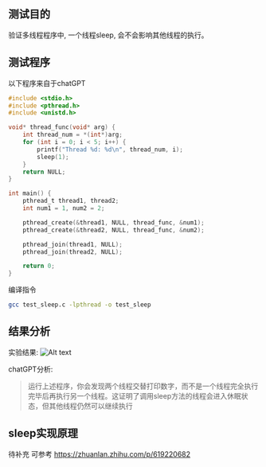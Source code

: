 ## 测试目的
验证多线程程序中, 一个线程sleep, 会不会影响其他线程的执行。

## 测试程序
以下程序来自于chatGPT
```c
#include <stdio.h>
#include <pthread.h>
#include <unistd.h>

void* thread_func(void* arg) {
    int thread_num = *(int*)arg;
    for (int i = 0; i < 5; i++) {
        printf("Thread %d: %d\n", thread_num, i);
        sleep(1);
    }
    return NULL;
}

int main() {
    pthread_t thread1, thread2;
    int num1 = 1, num2 = 2;

    pthread_create(&thread1, NULL, thread_func, &num1);
    pthread_create(&thread2, NULL, thread_func, &num2);

    pthread_join(thread1, NULL);
    pthread_join(thread2, NULL);

    return 0;
}
```
编译指令
```sh
gcc test_sleep.c -lpthread -o test_sleep
```

## 结果分析
实验结果:
![Alt text](images/test_sleep/image-1.png)

chatGPT分析:
> 运行上述程序，你会发现两个线程交替打印数字，而不是一个线程完全执行完毕后再执行另一个线程。这证明了调用sleep方法的线程会进入休眠状态，但其他线程仍然可以继续执行

## sleep实现原理
待补充
可参考 https://zhuanlan.zhihu.com/p/619220682
